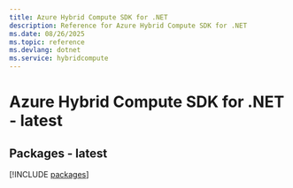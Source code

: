 ```yaml
---
title: Azure Hybrid Compute SDK for .NET
description: Reference for Azure Hybrid Compute SDK for .NET
ms.date: 08/26/2025
ms.topic: reference
ms.devlang: dotnet
ms.service: hybridcompute
---
```

# Azure Hybrid Compute SDK for .NET - latest
## Packages - latest
[!INCLUDE [packages](hybrid-compute-index.md)]